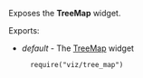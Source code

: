 Exposes the **TreeMap** widget.

Exports:

- *default* - The [TreeMap](/api-reference/20%20Data%20Visualization%20Widgets/dxTreeMap '/Documentation/ApiReference/Data_Visualization_Widgets/dxTreeMap/') widget

        require("viz/tree_map")


